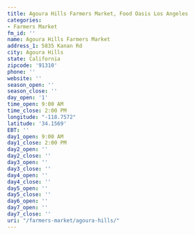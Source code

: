 ```yaml
---
title: Agoura Hills Farmers Market, Food Oasis Los Angeles
categories:
- Farmers Market
fm_id: ''
name: Agoura Hills Farmers Market
address_1: 5835 Kanan Rd
city: Agoura Hills
state: California
zipcode: '91310'
phone: ''
website: ''
season_open: ''
season_close: ''
day_open: '1'
time_open: 9:00 AM
time_close: 2:00 PM
longitude: "-118.7572"
latitude: '34.1569'
EBT: ''
day1_open: 9:00 AM
day1_close: 2:00 PM
day2_open: ''
day2_close: ''
day3_open: ''
day3_close: ''
day4_open: ''
day4_close: ''
day5_open: ''
day5_close: ''
day6_open: ''
day7_open: ''
day7_close: ''
uri: "/farmers-market/agoura-hills/"
---
```


